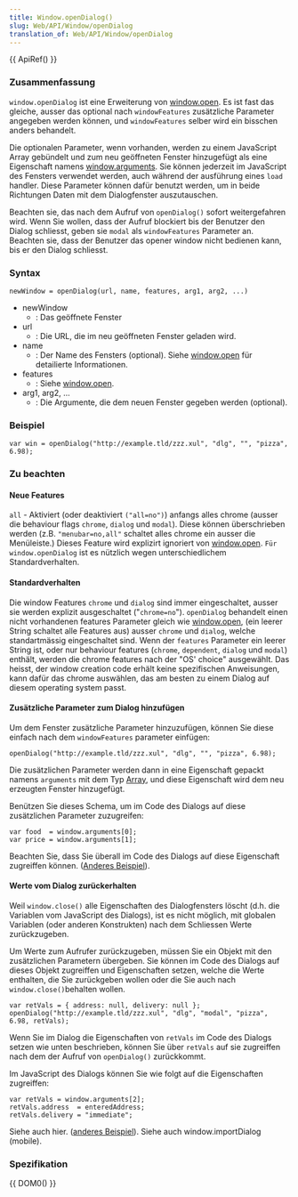 ```yaml
---
title: Window.openDialog()
slug: Web/API/Window/openDialog
translation_of: Web/API/Window/openDialog
---
```

{{ ApiRef() }}

### Zusammenfassung

`window.openDialog` ist eine Erweiterung von [window.open](/en/DOM/window.open "en/DOM/window.open"). Es ist fast das gleiche, ausser das optional nach `windowFeatures` zusätzliche Parameter angegeben werden können, und `windowFeatures` selber wird ein bisschen anders behandelt.

Die optionalen Parameter, wenn vorhanden, werden zu einem JavaScript Array gebündelt und zum neu geöffneten Fenster hinzugefügt als eine Eigenschaft namens [window.arguments](/en/DOM/window.arguments "en/DOM/window.arguments"). Sie können jederzeit im JavaScript des Fensters verwendet werden, auch während der ausführung eines `load` handler. Diese Parameter können dafür benutzt werden, um in beide Richtungen Daten mit dem Dialogfenster auszutauschen.

Beachten sie, das nach dem Aufruf von `openDialog()` sofort weitergefahren wird. Wenn Sie wollen, dass der Aufruf blockiert bis der Benutzer den Dialog schliesst, geben sie `modal` als `windowFeatures` Parameter an. Beachten sie, dass der Benutzer das opener window nicht bedienen kann, bis er den Dialog schliesst.

### Syntax

    newWindow = openDialog(url, name, features, arg1, arg2, ...)

- newWindow
  - : Das geöffnete Fenster
- url
  - : Die URL, die im neu geöffneten Fenster geladen wird.
- name
  - : Der Name des Fensters (optional). Siehe [window.open](/en/DOM/window.open "en/DOM/window.open") für detailierte Informationen.
- features
  - : Siehe [window.open](/en/DOM/window.open "en/DOM/window.open").
- arg1, arg2, ...
  - : Die Argumente, die dem neuen Fenster gegeben werden (optional).

### Beispiel

    var win = openDialog("http://example.tld/zzz.xul", "dlg", "", "pizza", 6.98);

### Zu beachten

#### Neue Features

`all` - Aktiviert (oder deaktiviert `("all=no")`) anfangs alles chrome (ausser die behaviour flags `chrome`, `dialog` und `modal`). Diese können überschrieben werden (z.B. `"menubar=no,all"` schaltet alles chrome ein ausser die Menüleiste.) Dieses Feature wird explizirt ignoriert von [window.open](/en/DOM/window.open "en/DOM/window.open"). `Für window.openDialog` ist es nützlich wegen unterschiedlichem Standardverhalten.

#### Standardverhalten

Die window Features `chrome` und `dialog` sind immer eingeschaltet, ausser sie werden explizit ausgeschaltet ("`chrome=no`"). `openDialog` behandelt einen nicht vorhandenen features Parameter gleich wie [window.open](/en/DOM/window.open "en/DOM/window.open"), (ein leerer String schaltet alle Features aus) ausser `chrome` und `dialog`, welche standartmässig eingeschaltet sind. Wenn der `features` Parameter ein leerer String ist, oder nur behaviour features (`chrome`, `dependent`, `dialog` und `modal`) enthält, werden die chrome features nach der "OS' choice" ausgewählt. Das heisst, der window creation code erhält keine spezifischen Anweisungen, kann dafür das chrome auswählen, das am besten zu einem Dialog auf diesem operating system passt.

#### Zusätzliche Parameter zum Dialog hinzufügen

Um dem Fenster zusätzliche Parameter hinzuzufügen, können Sie diese einfach nach dem `windowFeatures` parameter einfügen:

    openDialog("http://example.tld/zzz.xul", "dlg", "", "pizza", 6.98);

Die zusätzlichen Parameter werden dann in eine Eigenschaft gepackt namens `arguments` mit dem Typ [Array](/en/Core_JavaScript_1.5_Reference/Global_Objects/Array "en/Core_JavaScript_1.5_Reference/Global_Objects/Array"), und diese Eigenschaft wird dem neu erzeugten Fenster hinzugefügt.

Benützen Sie dieses Schema, um im Code des Dialogs auf diese zusätzlichen Parameter zuzugreifen:

    var food  = window.arguments[0];
    var price = window.arguments[1];

Beachten Sie, dass Sie überall im Code des Dialogs auf diese Eigenschaft zugreiffen können. ([Anderes Beispiel](/en/Code_snippets/Dialogs_and_Prompts#Passing_arguments_and_displaying_a_dialog "en/Code_snippets/Dialogs_and_Prompts#Passing_arguments_and_displaying_a_dialog")).

#### Werte vom Dialog zurückerhalten

Weil `window.close()` alle Eigenschaften des Dialogfensters löscht (d.h. die Variablen vom JavaScript des Dialogs), ist es nicht möglich, mit globalen Variablen (oder anderen Konstrukten) nach dem Schliessen Werte zurückzugeben.

Um Werte zum Aufrufer zurückzugeben, müssen Sie ein Objekt mit den zusätzlichen Parametern übergeben. Sie können im Code des Dialogs auf dieses Objekt zugreiffen und Eigenschaften setzen, welche die Werte enthalten, die Sie zurückgeben wollen oder die Sie auch nach `window.close()`behalten wollen.

    var retVals = { address: null, delivery: null };
    openDialog("http://example.tld/zzz.xul", "dlg", "modal", "pizza", 6.98, retVals);

Wenn Sie im Dialog die Eigenschaften von `retVals` im Code des Dialogs setzen wie unten beschrieben, können Sie über `retVals` auf sie zugreiffen nach dem der Aufruf von `openDialog()` zurückkommt.

Im JavaScript des Dialogs können Sie wie folgt auf die Eigenschaften zugreiffen:

    var retVals = window.arguments[2];
    retVals.address  = enteredAddress;
    retVals.delivery = "immediate";

Siehe auch hier. ([anderes Beispiel](/en/Code_snippets/Dialogs_and_Prompts#Passing_arguments_and_displaying_a_dialog "en/Code_snippets/Dialogs_and_Prompts#Passing_arguments_and_displaying_a_dialog")).
Siehe auch window\.importDialog (mobile).

### Spezifikation

{{ DOM0() }}
